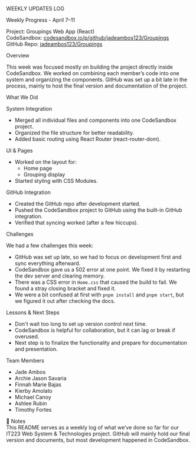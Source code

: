 WEEKLY UPDATES LOG

Weekly Progress - April 7–11

Project: Groupings Web App (React)  
CodeSandbox: [codesandbox.io/p/github/jadeambos123/Groupings](https://codesandbox.io/p/github/jadeambos123/Groupings)  
GitHub Repo: [jadeambos123/Groupings](https://github.com/jadeambos123/Groupings)

Overview

This week was focused mostly on building the project directly inside CodeSandbox. We worked on combining each member’s code into one system and organizing the components. GitHub was set up a bit late in the process, mainly to host the final version and documentation of the project.

What We Did

System Integration  
- Merged all individual files and components into one CodeSandbox project.  
- Organized the file structure for better readability.  
- Added basic routing using React Router (react-router-dom).  

UI & Pages  
- Worked on the layout for:
  - Home page
  - Grouping display  
- Started styling with CSS Modules.  

GitHub Integration  
- Created the GitHub repo after development started.  
- Pushed the CodeSandbox project to GitHub using the built-in GitHub integration.  
- Verified that syncing worked (after a few hiccups).  

Challenges

We had a few challenges this week:

- GitHub was set up late, so we had to focus on development first and sync everything afterward.  
- CodeSandbox gave us a 502 error at one point. We fixed it by restarting the dev server and clearing memory.  
- There was a CSS error in `Home.css` that caused the build to fail. We found a stray closing bracket and fixed it.  
- We were a bit confused at first with `pnpm install` and `pnpm start`, but we figured it out after checking the docs.  

Lessons & Next Steps  
- Don't wait too long to set up version control next time.  
- CodeSandbox is helpful for collaboration, but it can lag or break if overused.  
- Next step is to finalize the functionality and prepare for documentation and presentation.  

Team Members  
- Jade Ambos  
- Archie Jason Savaria
- Finnah Marie Bajas
- Kierby Amolato
- Michael Canoy
- Ashlee Rubin
- Timothy Fortes

📌 Notes  
This README serves as a weekly log of what we’ve done so far for our IT223 Web System & Technologies project. GitHub will mainly hold our final version and documents, but most development happened in CodeSandbox.
